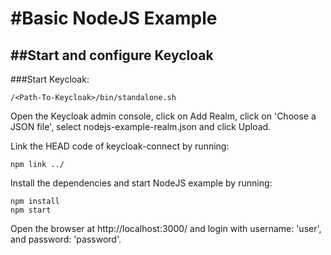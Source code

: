 #Basic NodeJS Example
========================

##Start and configure Keycloak
----------------------------

###Start Keycloak:

```
/<Path-To-Keycloak>/bin/standalone.sh
```

Open the Keycloak admin console, click on Add Realm, click on 'Choose a JSON file', 
select nodejs-example-realm.json and click Upload.

Link the HEAD code of keycloak-connect by running:

```
npm link ../
```

Install the dependencies and start NodeJS example by running:

```
npm install
npm start
```

Open the browser at http://localhost:3000/ and login with username: 'user', and password: 'password'.
